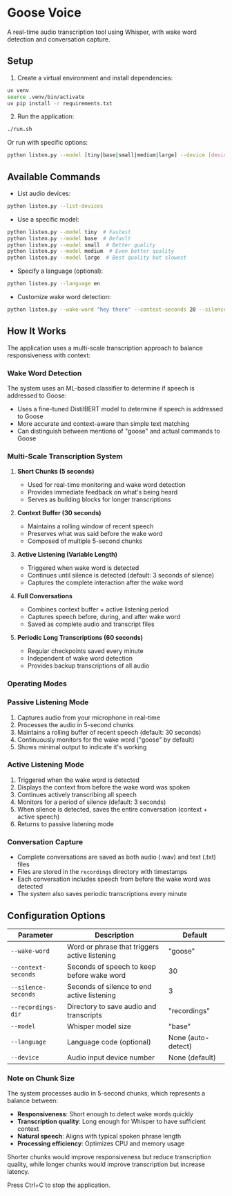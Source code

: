 # Goose Voice

A real-time audio transcription tool using Whisper, with wake word detection and conversation capture.

## Setup

1. Create a virtual environment and install dependencies:
```bash
uv venv
source .venv/bin/activate
uv pip install -r requirements.txt
```

2. Run the application:
```bash
./run.sh
```

Or run with specific options:
```bash
python listen.py --model [tiny|base|small|medium|large] --device [device_number]
```

## Available Commands

- List audio devices:
```bash
python listen.py --list-devices
```

- Use a specific model:
```bash
python listen.py --model tiny  # Fastest
python listen.py --model base  # Default
python listen.py --model small  # Better quality
python listen.py --model medium  # Even better quality
python listen.py --model large  # Best quality but slowest
```

- Specify a language (optional):
```bash
python listen.py --language en
```

- Customize wake word detection:
```bash
python listen.py --wake-word "hey there" --context-seconds 20 --silence-seconds 5
```

## How It Works

The application uses a multi-scale transcription approach to balance responsiveness with context:

### Wake Word Detection

The system uses an ML-based classifier to determine if speech is addressed to Goose:

- Uses a fine-tuned DistilBERT model to determine if speech is addressed to Goose
- More accurate and context-aware than simple text matching
- Can distinguish between mentions of "goose" and actual commands to Goose

### Multi-Scale Transcription System

1. **Short Chunks (5 seconds)**
   - Used for real-time monitoring and wake word detection
   - Provides immediate feedback on what's being heard
   - Serves as building blocks for longer transcriptions

2. **Context Buffer (30 seconds)**
   - Maintains a rolling window of recent speech
   - Preserves what was said before the wake word
   - Composed of multiple 5-second chunks

3. **Active Listening (Variable Length)**
   - Triggered when wake word is detected
   - Continues until silence is detected (default: 3 seconds of silence)
   - Captures the complete interaction after the wake word

4. **Full Conversations**
   - Combines context buffer + active listening period
   - Captures speech before, during, and after wake word
   - Saved as complete audio and transcript files

5. **Periodic Long Transcriptions (60 seconds)**
   - Regular checkpoints saved every minute
   - Independent of wake word detection
   - Provides backup transcriptions of all audio

### Operating Modes

### Passive Listening Mode
1. Captures audio from your microphone in real-time
2. Processes the audio in 5-second chunks
3. Maintains a rolling buffer of recent speech (default: 30 seconds)
4. Continuously monitors for the wake word ("goose" by default)
5. Shows minimal output to indicate it's working

### Active Listening Mode
1. Triggered when the wake word is detected
2. Displays the context from before the wake word was spoken
3. Continues actively transcribing all speech
4. Monitors for a period of silence (default: 3 seconds)
5. When silence is detected, saves the entire conversation (context + active speech)
6. Returns to passive listening mode

### Conversation Capture
- Complete conversations are saved as both audio (.wav) and text (.txt) files
- Files are stored in the `recordings` directory with timestamps
- Each conversation includes speech from before the wake word was detected
- The system also saves periodic transcriptions every minute

## Configuration Options

| Parameter | Description | Default |
|-----------|-------------|---------|
| `--wake-word` | Word or phrase that triggers active listening | "goose" |
| `--context-seconds` | Seconds of speech to keep before wake word | 30 |
| `--silence-seconds` | Seconds of silence to end active listening | 3 |
| `--recordings-dir` | Directory to save audio and transcripts | "recordings" |
| `--model` | Whisper model size | "base" |
| `--language` | Language code (optional) | None (auto-detect) |
| `--device` | Audio input device number | None (default) |

### Note on Chunk Size

The system processes audio in 5-second chunks, which represents a balance between:
- **Responsiveness**: Short enough to detect wake words quickly
- **Transcription quality**: Long enough for Whisper to have sufficient context
- **Natural speech**: Aligns with typical spoken phrase length
- **Processing efficiency**: Optimizes CPU and memory usage

Shorter chunks would improve responsiveness but reduce transcription quality, while longer chunks would improve transcription but increase latency.

Press Ctrl+C to stop the application.